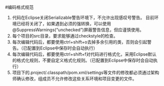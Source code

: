 #编码格式规范
1.	代码在Eclipse关闭Serializable警告环境下，不允许出现感叹号警告。
	目前环境已经将关闭了，如果遇到必须的强转换，可以使用@SuppressWarnings(“unchecked”)屏蔽警告信息，但应谨慎使用。
2.	每个项目的src目录，要求能够通过checkstyle的检查。
3.	每次编辑代码后，都要使用ctrl+shift+o去掉多余引用的类，否则会引起警告。（已配置到Eclipse中保存时会自动执行）
4.	每次编辑代码后，都要使用ctrl+shift+f对代码进行格式化，采用Eclipse默认的格式化规则，不要自定义格式化规则。（已配置到Eclipse中保存时会自动执行）
5.	项目下的.project/.classpath/pom.xml/settings等文件的修改都必须通过架构师确认修改，组成员不允许修改这些关系环境和项目变更的文件。